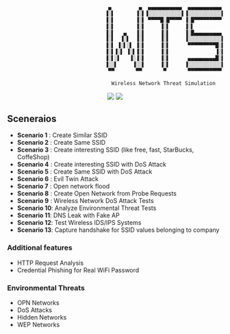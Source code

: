 ```python
                                 ▄         ▄  ▄▄▄▄▄▄▄▄▄▄▄  ▄▄▄▄▄▄▄▄▄▄▄ 
                                ▐░▌       ▐░▌▐░░░░░░░░░░░▌▐░░░░░░░░░░░▌
                                ▐░▌       ▐░▌ ▀▀▀▀█░█▀▀▀▀ ▐░█▀▀▀▀▀▀▀▀▀ 
                                ▐░▌       ▐░▌     ▐░▌     ▐░▌          
                                ▐░▌   ▄   ▐░▌     ▐░▌     ▐░█▄▄▄▄▄▄▄▄▄ 
                                ▐░▌  ▐░▌  ▐░▌     ▐░▌     ▐░░░░░░░░░░░▌
                                ▐░▌ ▐░▌░▌ ▐░▌     ▐░▌      ▀▀▀▀▀▀▀▀▀█░▌
                                ▐░▌▐░▌ ▐░▌▐░▌     ▐░▌               ▐░▌
                                ▐░▌░▌   ▐░▐░▌     ▐░▌      ▄▄▄▄▄▄▄▄▄█░▌
                                ▐░░▌     ▐░░▌     ▐░▌     ▐░░░░░░░░░░░▌
                                 ▀▀       ▀▀       ▀       ▀▀▀▀▀▀▀▀▀▀▀ 

                                  Wireless Network Threat Simulation
```

<p align="center">
<img src="https://img.shields.io/badge/Python-3-yellow.svg"></a> <img src="https://img.shields.io/badge/license-GPLv3-red.svg">
</p>


## Sceneraios

+ **Scenario 1** : Create Similar SSID
+ **Scenario 2** : Create Same    SSID
+ **Scenario 3** : Create interesting SSID (like free, fast, StarBucks, CoffeShop)
+ **Scenario 4** : Create interesting SSID with DoS Attack
+ **Scenario 5** : Create Same    SSID with DoS Attack
+ **Scenario 6** : Evil Twin Attack
+ **Scenario 7** : Open network flood
+ **Scenario 8** : Create Open Network from Probe Requests
+ **Scenario 9** : Wireless Network DoS Attack Tests
+ **Scenario 10**: Analyze Environmental Threat Tests
+ **Scenario 11**: DNS Leak with Fake AP
+ **Scenario 12**: Test Wireless IDS/IPS Systems
+ **Scenario 13**: Capture handshake for SSID values belonging to company

### Additional features

+ HTTP Request Analysis
+ Credential Phishing for Real WiFi Password

### Environmental Threats

+ OPN Networks
+ DoS Attacks
+ Hidden Networks
+ WEP Networks
